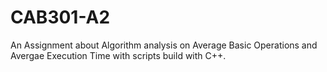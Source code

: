 # CAB301-A2


An Assignment about Algorithm analysis on Average Basic Operations and Avergae Execution Time with scripts build with C++.
